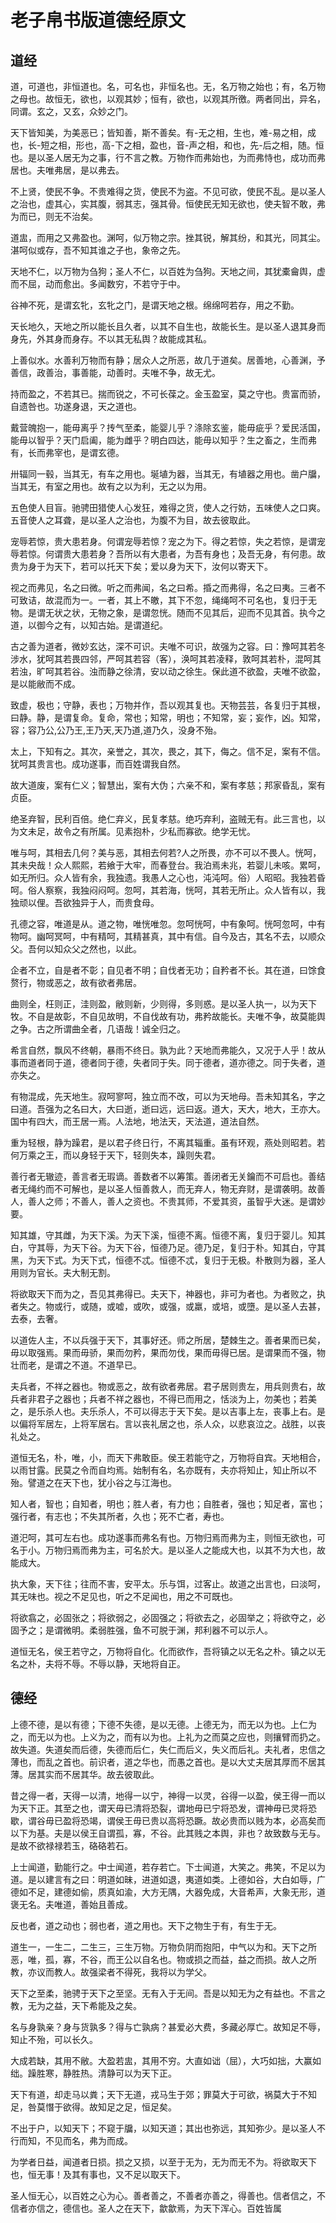 # 老子帛书版道德经原文

## 道经

道，可道也，非恒道也。名，可名也，非恒名也。无，名万物之始也；有，名万物之母也。故恒无，欲也，以观其妙；恒有，欲也，以观其所徼。两者同出，异名，同谓。玄之，又玄，众妙之门。

天下皆知美，为美恶已；皆知善，斯不善矣。有-无之相，生也，难-易之相，成也，长-短之相，形也，高-下之相，盈也，音-声之相，和也，先-后之相，随。恒也。是以圣人居无为之事，行不言之教。万物作而弗始也，为而弗恃也，成功而弗居也。夫唯弗居，是以弗去。

不上贤，使民不争。不贵难得之货，使民不为盗。不见可欲，使民不乱。是以圣人之治也，虚其心，实其腹，弱其志，强其骨。恒使民无知无欲也，使夫智不敢，弗为而已，则无不治矣。

道盅，而用之又弗盈也。渊呵，似万物之宗。挫其锐，解其纷，和其光，同其尘。湛呵似或存，吾不知其谁之子也，象帝之先。

天地不仁，以万物为刍狗；圣人不仁，以百姓为刍狗。天地之间，其犹橐龠舆，虚而不屈，动而愈出。多闻数穷，不若守于中。

谷神不死，是谓玄牝，玄牝之门，是谓天地之根。绵绵呵若存，用之不勤。

天长地久，天地之所以能长且久者，以其不自生也，故能长生。是以圣人退其身而身先，外其身而身存。不以其无私舆？故能成其私。

上善似水。水善利万物而有静；居众人之所恶，故几于道矣。居善地，心善渊，予善信，政善治，事善能，动善时。夫唯不争，故无尤。

持而盈之，不若其已。揣而锐之，不可长葆之。金玉盈室，莫之守也。贵富而骄，自遗咎也。功遂身退，天之道也。

戴营魄抱一，能毋离乎？抟气至柔，能婴儿乎？涤除玄鉴，能毋疵乎？爱民活国，能毋以智乎？天门启阖，能为雌乎？明白四达，能毋以知乎？生之畜之，生而弗有，长而弗宰也，是谓玄德。

卅辐同一毂，当其无，有车之用也。埏埴为器，当其无，有埴器之用也。凿户牖，当其无，有室之用也。故有之以为利，无之以为用。

五色使人目盲。驰骋田猎使人心发狂，难得之货，使人之行妨，五味使人之口爽。五音使人之耳聋，是以圣人之治也，为腹不为目，故去彼取此。

宠辱若惊，贵大患若身。何谓宠辱若惊？宠之为下。得之若惊，失之若惊，是谓宠辱若惊。何谓贵大患若身？吾所以有大患者，为吾有身也；及吾无身，有何患。故贵为身于为天下，若可以托天下矣；爱以身为天下，汝何以寄天下。

视之而弗见，名之曰微。听之而弗闻，名之曰希。捪之而弗得，名之曰夷。三者不可致诘，故混而为一。一者，其上不皦，其下不忽，绳绳呵不可名也，复归于无物。是谓无状之状，无物之象，是谓忽恍。随而不见其后，迎而不见其首。执今之道，以御今之有，以知古始。是谓道纪。

古之善为道者，微妙玄达，深不可识。夫唯不可识，故强为之容。曰：豫呵其若冬涉水，犹呵其若畏四邻，严呵其若容（客），涣呵其若凌释，敦呵其若朴，混呵其若浊，旷呵其若谷。浊而静之徐清，安以动之徐生。保此道不欲盈，夫唯不欲盈，是以能敝而不成。

致虚，极也；守静，表也；万物并作，吾以观其复也。天物芸芸，各复归于其根，曰静。静，是谓复命。复命，常也；知常，明也；不知常，妄；妄作，凶。知常，容；容乃公,公乃王,王乃天,天乃道,道乃久，没身不殆。

太上，下知有之。其次，亲誉之，其次，畏之，其下，侮之。信不足，案有不信。犹呵其贵言也。成功遂事，而百姓谓我自然。

故大道废，案有仁义；智慧出，案有大伪；六亲不和，案有孝慈；邦家昏乱，案有贞臣。

绝圣弃智，民利百倍。绝仁弃义，民复孝慈。绝巧弃利，盗贼无有。此三言也，以为文未足，故令之有所属。见素抱朴，少私而寡欲。绝学无忧。

唯与呵，其相去几何？美与恶，其相去何若?人之所畏，亦不可以不畏人。恍呵，其未央哉！众人熙熙，若飨于大牢，而春登台。我泊焉未兆，若婴儿未咳。累呵，如无所归。众人皆有余，我独遗。我愚人之心也，沌沌呵。俗）人昭昭。我独若昏呵。俗人察察，我独闷闷呵。忽呵，其若海，恍呵，其若无所止。众人皆有以，我独顽以俚。吾欲独异于人，而贵食母。

孔德之容，唯道是从。道之物，唯恍唯忽。忽呵恍呵，中有象呵。恍呵忽呵，中有物呵。幽呵冥呵，中有精呵，其精甚真，其中有信。自今及古，其名不去，以顺众父。吾何以知众父之然也，以此。

企者不立，自是者不彰；自见者不明；自伐者无功；自矜者不长。其在道，曰馀食赘行，物或恶之，故有欲者弗居。

曲则全，枉则正，洼则盈，敝则新，少则得，多则惑。是以圣人执一，以为天下牧。不自是故彰，不自见故明，不自伐故有功，弗矜故能长。夫唯不争，故莫能舆之争。古之所谓曲全者，几语哉！诚全归之。

希言自然，飘风不终朝，暴雨不终日。孰为此？天地而弗能久，又况于人乎！故从事而道者同于道，德者同于德，失者同于失。同于德者，道亦德之。同于失者，道亦失之。

有物混成，先天地生。寂呵寥呵，独立而不改，可以为天地母。吾未知其名，字之曰道。吾强为之名曰大，大曰逝，逝曰远，远曰返。道大，天大，地大，王亦大。国中有四大，而王居一焉。人法地，地法天，天法道，道法自然。

重为轻根，静为躁君，是以君子终日行，不离其辎重。虽有环观，燕处则昭若。若何万乘之王，而以身轻于天下，轻则失本，躁则失君。

善行者无辙迹，善言者无瑕谪。善数者不以筹策。善闭者无关鑰而不可启也。善结者无绳约而不可解也，是以圣人恒善救人，而无弃人，物无弃财，是谓袭明。故善人，善人之师；不善人，善人之资也。不贵其师，不爱其资，虽智乎大迷。是谓妙要。

知其雄，守其雌，为天下溪。为天下溪，恒德不离。恒德不离，复归于婴儿。知其白，守其辱，为天下谷。为天下谷，恒德乃足。德乃足，复归于朴。知其白，守其黑，为天下式。为天下式，恒德不忒。恒德不忒，复归于无极。朴散则为器，圣人用则为官长。夫大制无割。

将欲取天下而为之，吾见其弗得已。夫天下，神器也，非可为者也。为者败之，执者失之。物或行，或随，或嘘，或吹，或强，或羸，或培，或墮。是以圣人去甚，去泰，去奢。

以道佐人主，不以兵强于天下，其事好还。师之所居，楚棘生之。善者果而已矣，毋以取强焉。果而毋骄，果而勿矜，果而勿伐，果而毋得已居。是谓果而不强，物壮而老，是谓之不道。不道早已。

夫兵者，不祥之器也。物或恶之，故有欲者弗居。君子居则贵左，用兵则贵右，故兵者非君子之器也；兵者不祥之器也，不得已而用之，恬淡为上，勿美也；若美之，是乐杀人也。夫乐杀人，不可以得志于天下矣。是以吉事上左，丧事上右。是以偏将军居左，上将军居右。言以丧礼居之也，杀人众，以悲哀泣之。战胜，以丧礼处之。

道恒无名，朴，唯，小，而天下弗敢臣。侯王若能守之，万物将自宾。天地相合，以雨甘露。民莫之令而自均焉。始制有名，名亦既有，夫亦将知止，知止所以不殆。譬道之在天下也，犹小谷之与江海也。

知人者，智也；自知者，明也；胜人者，有力也；自胜者，强也；知足者，富也；强行者，有志也；不失其所者，久也；死不亡者，寿也。

道汜呵，其可左右也。成功遂事而弗名有也。万物归焉而弗为主，则恒无欲也，可名于小。万物归焉而弗为主，可名於大。是以圣人之能成大也，以其不为大也，故能成大。

执大象，天下往；往而不害，安平太。乐与饵，过客止。故道之出言也，曰淡呵，其无味也。视之不足见也，听之不足闻也，用之不可既也。

将欲翕之，必固张之；将欲弱之，必固强之；将欲去之，必固举之；将欲夺之，必固予之；是谓微明。柔弱胜强，鱼不可脱于渊，邦利器不可以示人。

道恒无名，侯王若守之，万物将自化。化而欲作，吾将镇之以无名之朴。镇之以无名之朴，夫将不辱。不辱以静，天地将自正。

## 德经

上德不德，是以有德；下德不失德，是以无德。上德无为，而无以为也。上仁为之，而无以为也。上义为之，而有以为也。上礼为之而莫之应也，则攘臂而扔之。故失道。失道矣而后德，失德而后仁，失仁而后义，失义而后礼。夫礼者，忠信之薄也，而乱之首也。前识者，道之华也，而愚之首也。是以大丈夫居其厚而不居其薄。居其实而不居其华。故去彼取此。

昔之得一者，天得一以清，地得一以宁，神得一以灵，谷得一以盈，侯王得一而以为天下正。其至之也，谓天毋已清将恐裂，谓地毋已宁将恐发，谓神毋已灵将恐歇，谓谷毋已盈将恐竭，谓侯王毋已贵以高将恐蹶。故必贵而以贱为本，必高矣而以下为基。夫是以侯王自谓孤，寡，不谷。此其贱之本舆，非也？故致数与无与。是故不欲禄禄若玉，硌硌若石。

上士闻道，勤能行之。中士闻道，若存若亡。下士闻道，大笑之。弗笑，不足以为道。是以建言有之曰：明道如昧，进道如退，夷道如类。上德如谷，大白如辱，广德如不足，建德如偷，质真如渝，大方无隅，大器免成，大音希声，大象无形，道褒无名。夫唯道，善始且善成。

反也者，道之动也；弱也者，道之用也。天下之物生于有，有生于无。

道生一，一生二，二生三，三生万物。万物负阴而抱阳，中气以为和。天下之所恶，唯，孤，寡，不谷，而王公以自名也。物或损之而益，益之而损。故人之所教，亦议而教人。故强梁者不得死，我将以为学父。

天下之至柔，驰骋于天下之至坚。无有入于无间。吾是以知无为之有益也。不言之教，无为之益，天下希能及之矣。

名与身孰亲？身与货孰多？得与亡孰病？甚爱必大费，多藏必厚亡。故知足不辱，知止不殆，可以长久。

大成若缺，其用不敝。大盈若盅，其用不穷。大直如诎（屈），大巧如拙，大赢如绌。躁胜寒，静胜热。清静可以为天下正。

天下有道，却走马以粪；天下无道，戎马生于郊；罪莫大于可欲，祸莫大于不知足，咎莫憯于欲得。故知足之足，恒足矣。

不出于户，以知天下；不窥于牖，以知天道；其出也弥远，其知弥少。是以圣人不行而知，不见而名，弗为而成。

为学者日益，闻道者日损。损之又损，以至于无为，无为而无不为。将欲取天下也，恒无事！及其有事也，又不足以取天下。

圣人恒无心，以百姓之心为心。善者善之，不善者亦善之，得善也。信者信之，不信者亦信之，德信也。圣人之在天下，歙歙焉，为天下浑心。百姓皆属
